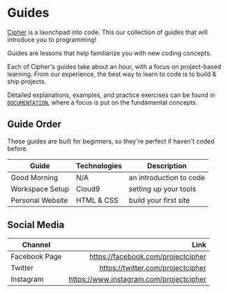 # Guides

[Cipher](http://projectcipher.io) is a launchpad into code. This our collection of guides that will introduce you to programming!

Guides are lessons that help familiarize you with new coding concepts.

Each of Cipher's guides take about an hour, with a focus on project-based learning. From our experience, the best way to learn to code is to build & ship projects.

Detailed explanations, examples, and practice exercises can be found in [`DOCUMENTATION`](guides/DOCUMENTATION.md), where a focus is put on the fundamental concepts.

## Guide Order
These guides are built for beginners, so they're perfect if haven't coded before.

| Guide | Technologies | Description |
| -- | -- | -- |
| Good Morning | N/A | an introduction to code |
| Workspace Setup | Cloud9 | setting up your tools |
| Personal Website | HTML & CSS | build your first site |

## Social Media

| Channel        | Link          |
| ------------- | -------------:|
| Facebook Page     | https://facebook.com/projectcipher |
| Twitter       | https://twitter.com/projectcipher |
| Instagram     | https://www.instagram.com/projectcipher |

